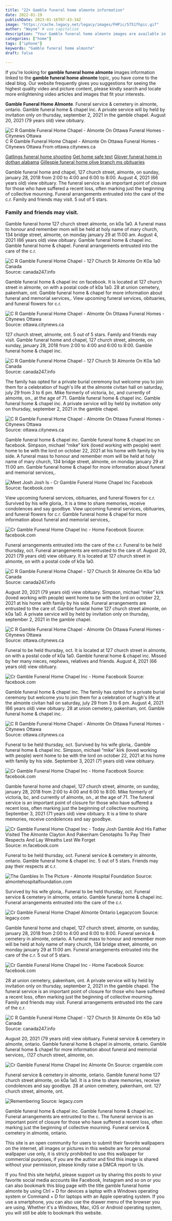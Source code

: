 ```yaml
---
title: "22+ Gamble funeral home almonte information"
date: 2022-01-19
publishDate: 2023-01-16T07:43:34Z
image: "https://cache.legacy.net/legacy/images/FHPic/5751fhpic.gif"
author: "Wayne" # use capitalize
description: "Your Gamble funeral home almonte images are available in this site. Gamble funeral home almonte are a topic that is being searched for and liked by netizens today. You can Get the Gamble funeral home almonte files here. Find and Download all free images."
categories: ["home"]
tags: ["iphone"]
keywords: "Gamble funeral home almonte"
draft: false

---
```


If you're looking for **gamble funeral home almonte** images information linked to the **gamble funeral home almonte** topic, you have come to the ideal  blog.  Our website frequently  gives you  suggestions  for seeing  the highest  quality video and picture  content, please kindly search and locate more enlightening video articles and images  that fit your interests.

**Gamble Funeral Home Almonte**. Funeral service &amp; cemetery in almonte, ontario. Gamble funeral home &amp; chapel inc. A private service will by held by invitation only on thursday, september 2, 2021 in the gamble chapel. August 20, 2021 (79 years old) view obituary.

![C R Gamble Funeral Home Chapel - Almonte On Ottawa Funeral Homes - Citynews Ottawa](https://server.arcgisonline.com/ArcGIS/rest/services/World_Imagery/MapServer/tile/15/11759/9449 "C R Gamble Funeral Home Chapel - Almonte On Ottawa Funeral Homes - Citynews Ottawa")
C R Gamble Funeral Home Chapel - Almonte On Ottawa Funeral Homes - Citynews Ottawa From ottawa.citynews.ca

[Gatlings funeral home shooting](/gatlings-funeral-home-shooting/)
[Get home safe text](/get-home-safe-text/)
[Glover funeral home in dothan alabama](/glover-funeral-home-in-dothan-alabama/)
[Gillespie funeral home olive branch ms obituaries](/gillespie-funeral-home-olive-branch-ms-obituaries/)

Gamble funeral home and chapel, 127 church street, almonte, on sunday, january 28, 2018 from 2:00 to 4:00 and 6:00 to 8:00. August 4, 2021 (66 years old) view obituary. The funeral service is an important point of closure for those who have suffered a recent loss, often marking just the beginning of collective mourning. Funeral arrangements entrusted into the care of the c.r. Family and friends may visit. 5 out of 5 stars.

### Family and friends may visit.

Gamble funeral home 127 church street almonte, on k0a 1a0. A funeral mass to honour and remember mom will be held at holy name of mary church, 134 bridge street, almonte, on monday january 29 at 11:00 am. August 4, 2021 (66 years old) view obituary. Gamble funeral home &amp; chapel inc. Gamble funeral home &amp; chapel. Funeral arrangements entrusted into the care of the c.r.


![C R Gamble Funeral Home Chapel - 127 Church St Almonte On K0a 1a0 Canada](https://cdn.canada247.info/assets/uploads/dc57627d7073b1354381da1335314eb0_-ontario-lanark-county-mississippi-mills-almonte-c-r-gamble-funeral-home-chapel-613-256-3313html.jpg "C R Gamble Funeral Home Chapel - 127 Church St Almonte On K0a 1a0 Canada")
Source: canada247.info

Gamble funeral home &amp; chapel inc on facebook. It is located at 127 church street in almonte, on with a postal code of k0a 1a0. 28 at union cemetery, pakenham, ont. Gamble funeral home &amp; chapel for more information about funeral and memorial services,. View upcoming funeral services, obituaries, and funeral flowers for c.r.

![C R Gamble Funeral Home Chapel - Almonte On Ottawa Funeral Homes - Citynews Ottawa](https://server.arcgisonline.com/ArcGIS/rest/services/World_Topo_Map/MapServer/tile/15/11758/9449 "C R Gamble Funeral Home Chapel - Almonte On Ottawa Funeral Homes - Citynews Ottawa")
Source: ottawa.citynews.ca

127 church street, almonte, ont. 5 out of 5 stars. Family and friends may visit. Gamble funeral home and chapel, 127 church street, almonte, on sunday, january 28, 2018 from 2:00 to 4:00 and 6:00 to 8:00. Gamble funeral home &amp; chapel inc.

![C R Gamble Funeral Home Chapel - 127 Church St Almonte On K0a 1a0 Canada](https://cdn.canada247.info/assets/uploads/86b0f66944659a09d88a6ca1454a105c_-ontario-lanark-county-mississippi-mills-almonte-c-r-gamble-funeral-home-chapel-613-256-3313html.jpg "C R Gamble Funeral Home Chapel - 127 Church St Almonte On K0a 1a0 Canada")
Source: canada247.info

The family has opted for a private burial ceremony but welcome you to join them for a celebration of hugh&#039;s life at the almonte civitan hall on saturday, july 29 from 3 to 6 pm. Mike formerly of victoria, bc, and currently of almonte, on., at the age of 71. Gamble funeral home &amp; chapel inc. Gamble funeral home &amp; chapel inc. A private service will by held by invitation only on thursday, september 2, 2021 in the gamble chapel.

![C R Gamble Funeral Home Chapel - Almonte On Ottawa Funeral Homes - Citynews Ottawa](https://server.arcgisonline.com/ArcGIS/rest/services/World_Imagery/MapServer/tile/15/11758/9448 "C R Gamble Funeral Home Chapel - Almonte On Ottawa Funeral Homes - Citynews Ottawa")
Source: ottawa.citynews.ca

Gamble funeral home &amp; chapel inc. Gamble funeral home &amp; chapel inc on facebook. Simpson, michael “mike” kirk (loved working with people) went home to be with the lord on october 22, 2021 at his home with family by his side. A funeral mass to honour and remember mom will be held at holy name of mary church, 134 bridge street, almonte, on monday january 29 at 11:00 am. Gamble funeral home &amp; chapel for more information about funeral and memorial services,.

![Meet Josh Josh Is - Cr Gamble Funeral Home Chapel Inc Facebook](https://lookaside.fbsbx.com/lookaside/crawler/media/?media_id=1109813856056517 "Meet Josh Josh Is - Cr Gamble Funeral Home Chapel Inc Facebook")
Source: facebook.com

View upcoming funeral services, obituaries, and funeral flowers for c.r. Survived by his wife gloria,. It is a time to share memories, receive condolences and say goodbye. View upcoming funeral services, obituaries, and funeral flowers for c.r. Gamble funeral home &amp; chapel for more information about funeral and memorial services,.

![Cr Gamble Funeral Home Chapel Inc - Home Facebook](https://lookaside.fbsbx.com/lookaside/crawler/media/?media_id=1842907692747126 "Cr Gamble Funeral Home Chapel Inc - Home Facebook")
Source: facebook.com

Funeral arrangements entrusted into the care of the c.r. Funeral to be held thursday, oct. Funeral arrangements are entrusted to the care of. August 20, 2021 (79 years old) view obituary. It is located at 127 church street in almonte, on with a postal code of k0a 1a0.

![C R Gamble Funeral Home Chapel - 127 Church St Almonte On K0a 1a0 Canada](https://cdn.canada247.info/assets/uploads/f42cbdade6f0c31cc664cf35552c1b0e_-ontario-lanark-county-mississippi-mills-almonte-c-r-gamble-funeral-home-chapel-613-256-3313html.jpg "C R Gamble Funeral Home Chapel - 127 Church St Almonte On K0a 1a0 Canada")
Source: canada247.info

August 20, 2021 (79 years old) view obituary. Simpson, michael “mike” kirk (loved working with people) went home to be with the lord on october 22, 2021 at his home with family by his side. Funeral arrangements are entrusted to the care of. Gamble funeral home 127 church street almonte, on k0a 1a0. A private service will by held by invitation only on thursday, september 2, 2021 in the gamble chapel.

![C R Gamble Funeral Home Chapel - Almonte On Ottawa Funeral Homes - Citynews Ottawa](https://server.arcgisonline.com/ArcGIS/rest/services/World_Imagery/MapServer/tile/15/11758/9449 "C R Gamble Funeral Home Chapel - Almonte On Ottawa Funeral Homes - Citynews Ottawa")
Source: ottawa.citynews.ca

Funeral to be held thursday, oct. It is located at 127 church street in almonte, on with a postal code of k0a 1a0. Gamble funeral home &amp; chapel inc. Missed by her many nieces, nephews, relatives and friends. August 4, 2021 (66 years old) view obituary.

![Cr Gamble Funeral Home Chapel Inc - Home Facebook](https://lookaside.fbsbx.com/lookaside/crawler/media/?media_id=296424544062123 "Cr Gamble Funeral Home Chapel Inc - Home Facebook")
Source: facebook.com

Gamble funeral home &amp; chapel inc. The family has opted for a private burial ceremony but welcome you to join them for a celebration of hugh&#039;s life at the almonte civitan hall on saturday, july 29 from 3 to 6 pm. August 4, 2021 (66 years old) view obituary. 28 at union cemetery, pakenham, ont. Gamble funeral home &amp; chapel inc.

![C R Gamble Funeral Home Chapel - Almonte On Ottawa Funeral Homes - Citynews Ottawa](https://server.arcgisonline.com/ArcGIS/rest/services/World_Imagery/MapServer/tile/15/11759/9448 "C R Gamble Funeral Home Chapel - Almonte On Ottawa Funeral Homes - Citynews Ottawa")
Source: ottawa.citynews.ca

Funeral to be held thursday, oct. Survived by his wife gloria,. Gamble funeral home &amp; chapel inc. Simpson, michael “mike” kirk (loved working with people) went home to be with the lord on october 22, 2021 at his home with family by his side. September 3, 2021 (71 years old) view obituary.

![Cr Gamble Funeral Home Chapel Inc - Home Facebook](https://lookaside.fbsbx.com/lookaside/crawler/media/?media_id=1730137314024165 "Cr Gamble Funeral Home Chapel Inc - Home Facebook")
Source: facebook.com

Gamble funeral home and chapel, 127 church street, almonte, on sunday, january 28, 2018 from 2:00 to 4:00 and 6:00 to 8:00. Mike formerly of victoria, bc, and currently of almonte, on., at the age of 71. The funeral service is an important point of closure for those who have suffered a recent loss, often marking just the beginning of collective mourning. September 3, 2021 (71 years old) view obituary. It is a time to share memories, receive condolences and say goodbye.

![Cr Gamble Funeral Home Chapel Inc - Today Josh Gamble And His Father Visited The Almonte Clayton And Pakenham Cenotaphs To Pay Their Respects And Lay Wreaths Lest We Forget](https://lookaside.fbsbx.com/lookaside/crawler/media/?media_id=1572349219802976 "Cr Gamble Funeral Home Chapel Inc - Today Josh Gamble And His Father Visited The Almonte Clayton And Pakenham Cenotaphs To Pay Their Respects And Lay Wreaths Lest We Forget")
Source: m.facebook.com

Funeral to be held thursday, oct. Funeral service &amp; cemetery in almonte, ontario. Gamble funeral home &amp; chapel inc. 5 out of 5 stars. Friends may pay their respects at c.r.

![The Gambles In The Picture - Almonte Hospital Foundation](https://almontehospitalfoundation.com/wp-content/uploads/2018/03/gambles.jpg "The Gambles In The Picture - Almonte Hospital Foundation")
Source: almontehospitalfoundation.com

Survived by his wife gloria,. Funeral to be held thursday, oct. Funeral service &amp; cemetery in almonte, ontario. Gamble funeral home &amp; chapel inc. Funeral arrangements entrusted into the care of the c.r.

![Cr Gamble Funeral Home Chapel Almonte Ontario Legacycom](https://d1ore3n0z2tnb3.cloudfront.net/logo_icon_5/custom/domain_1/image_files/sitemgr_photo_1934.gif "Cr Gamble Funeral Home Chapel Almonte Ontario Legacycom")
Source: legacy.com

Gamble funeral home and chapel, 127 church street, almonte, on sunday, january 28, 2018 from 2:00 to 4:00 and 6:00 to 8:00. Funeral service &amp; cemetery in almonte, ontario. A funeral mass to honour and remember mom will be held at holy name of mary church, 134 bridge street, almonte, on monday january 29 at 11:00 am. Funeral arrangements entrusted into the care of the c.r. 5 out of 5 stars.

![Cr Gamble Funeral Home Chapel Inc - Home Facebook](https://lookaside.fbsbx.com/lookaside/crawler/media/?media_id=1754173751620521 "Cr Gamble Funeral Home Chapel Inc - Home Facebook")
Source: facebook.com

28 at union cemetery, pakenham, ont. A private service will by held by invitation only on thursday, september 2, 2021 in the gamble chapel. The funeral service is an important point of closure for those who have suffered a recent loss, often marking just the beginning of collective mourning. Family and friends may visit. Funeral arrangements entrusted into the care of the c.r.

![C R Gamble Funeral Home Chapel - 127 Church St Almonte On K0a 1a0 Canada](https://cdn.canada247.info/assets/tumbnails/86b0f66944659a09d88a6ca1454a105c_-ontario-lanark-county-mississippi-mills-almonte-c-r-gamble-funeral-home-chapel-613-256-3313html.jpg "C R Gamble Funeral Home Chapel - 127 Church St Almonte On K0a 1a0 Canada")
Source: canada247.info

August 20, 2021 (79 years old) view obituary. Funeral service &amp; cemetery in almonte, ontario. Gamble funeral home &amp; chapel in almonte, ontario. Gamble funeral home &amp; chapel for more information about funeral and memorial services,. (127 church street, almonte, on.

![Cr Gamble Funeral Home Chapel Inc Almonte On](https://lirp.cdn-website.com/ff488362/dms3rep/multi/opt/hp-hero-02-1920w.jpg "Cr Gamble Funeral Home Chapel Inc Almonte On")
Source: crgamble.com

Funeral service &amp; cemetery in almonte, ontario. Gamble funeral home 127 church street almonte, on k0a 1a0. It is a time to share memories, receive condolences and say goodbye. 28 at union cemetery, pakenham, ont. 127 church street, almonte, ont.

![Remembering](https://cache.legacy.net/legacy/images/FHPic/5751fhpic.gif "Remembering")
Source: legacy.com

Gamble funeral home &amp; chapel inc. Gamble funeral home &amp; chapel inc. Funeral arrangements are entrusted to the c. The funeral service is an important point of closure for those who have suffered a recent loss, often marking just the beginning of collective mourning. Funeral service &amp; cemetery in almonte, ontario.

This site is an open community for users to submit their favorite wallpapers on the internet, all images or pictures in this website are for personal wallpaper use only, it is stricly prohibited to use this wallpaper for commercial purposes, if you are the author and find this image is shared without your permission, please kindly raise a DMCA report to Us.

If you find this site helpful, please support us by sharing this posts to your favorite social media accounts like Facebook, Instagram and so on or you can also bookmark this blog page with the title gamble funeral home almonte by using Ctrl + D for devices a laptop with a Windows operating system or Command + D for laptops with an Apple operating system. If you use a smartphone, you can also use the drawer menu of the browser you are using. Whether it's a Windows, Mac, iOS or Android operating system, you will still be able to bookmark this website.
